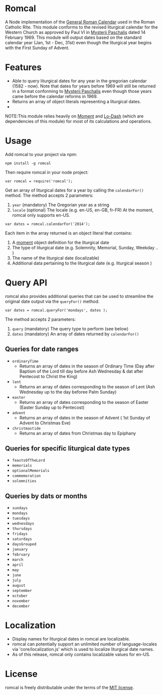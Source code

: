 # Romcal
A Node implementation of the [General Roman Calendar](http://en.wikipedia.org/wiki/General_Roman_Calendar) used in the Roman Catholic Rite. This module conforms to the revised liturgical calendar for the Western Church as approved by Paul VI in [Mysterii Paschalis](http://www.romcal.net/mysterii.html) dated 14 February 1969. This module will output dates based on the standard calendar year (Jan, 1st - Dec, 31st) even though the liturgical year begins with the First Sunday of Advent.

# Features
 * Able to query liturgical dates for any year in the gregorian calendar (1582 - now). Note that dates for years before 1969 will still be returned in a format conforming to [Mysterii Paschalis](http://www.romcal.net/mysterii.html) even though those years came before the calendar reforms in 1969.
 * Returns an array of object literals representing a liturgical dates.
 * 

NOTE:This module relies heavily on [Moment](http://momentjs.com/) and [Lo-Dash](http://lodash.com/) (which are dependencies of this module) for most of its calculations and operations.

# Usage

Add romcal to your project via npm:

```
npm install -g romcal
```

Then require romcal in your node project:

```
var romcal = require('romcal');
```

Get an array of liturgical dates for a year by calling the `calendarFor()` method.
The method accepts 2 parameters:
 1. `year` (mandatory) The Gregorian year as a string
 2. `locale` (optional) The locale (e.g. en-US, en-GB, fr-FR)
 At the moment, romcal only supports en-US.

```
var dates = romcal.calendarFor('2014');
```

Each item in the array returned is an object literal that contains:
 1. A [moment](http://momentjs.com/) object definition for the liturgical date
 2. The type of liturgical date (e.g. Solemnity, Memorial, Sunday, Weekday .. ) 
 3. The name of the liturgical date (localizable)
 4. Additional data pertaining to the liturgical date (e.g. liturgical season )


# Query API
romcal also provides additional queries that can be used to streamline the original date output via the `queryFor()` method.

```
var dates = romcal.queryFor('mondays', dates );
```
The method accepts 2 parameters:
 1. `query` (mandatory) The query type to perform (see below)
 2. `dates` (mandatory) An array of dates returned by `calendarFor()`

## Queries for date ranges
 * `ordinaryTime` 
    * Returns an array of dates in the season of Ordinary Time (Day after Baptism of the Lord till day before Ash Wednesday & dat after Pentecost to Christ the King)
 * `lent` 
    * Returns an array of dates corresponding to the season of Lent (Ash Wednesday up to the day beforee Palm Sunday)
 * `easter` 
    * Returns an array of dates corresponding to the season of Easter (Easter Sunday up to Pentecost)
 * `advent` 
    * Returns an array of dates in the season of Advent ( 1st Sunday of Advent to Christmas Eve)
 * `christmastide` 
    * Returns an array of dates from Christmas day to Epiphany

## Queries for specific liturgical date types
 * `feastsOfTheLord`
 * `memorials`
 * `optionalMemorials`
 * `commemoration`
 * `solemnities`

## Queries by dats or months
 * `sundays`
 * `mondays`
 * `tuesdays`
 * `wednesdays`
 * `thursdays`
 * `fridays`
 * `saturdays`
 * `daysGrouped`
 * `january`
 * `february`
 * `march`
 * `april`
 * `may`
 * `june`
 * `july`
 * `august`
 * `september`
 * `october`
 * `november`
 * `december`


# Localization
 * Display names for liturgical dates in romcal are localizable. 
 * romcal can potentially support an unlimited number of language-locales via 'core/localization.js' which is used to localize liturgical date names.
 * As of this release, romcal only contains localizable values for en-US. 

# License
romcal is freely distributable under the terms of the [MIT license](LICENSE).

[license-image]: http://img.shields.io/badge/license-MIT-blue.svg?style=flat
[license-url]: LICENSE




